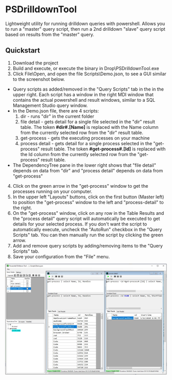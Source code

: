# PSDrilldownTool
Lightweight utility for running drilldown queries with powershell. Allows you to run a "master" query script, then run a 2nd drilldown "slave" query script based on results from the "master" query.

## Quickstart
1. Download the project
2. Build and execute, or execute the binary in Drop\PSDrilldownTool.exe
3. Click File\Open, and open the file Scripts\Demo.json, to see a GUI similar to the screenshot below. 

* Query scripts as added/removed in the "Query Scripts" tab in the in the upper right. Each script has a window in the right MDI window that contains the actual powershell and result windows, similar to a SQL Management Studio query window.
* In the Demo.json file, there are 4 scripts:
  1) dir - runs "dir" in the current folder
  2) file detail - gets detail for a single file selected in the "dir" result table. The token **#dir#.[Name]** is replaced with the Name column from the currently selected row from the "dir" result table.
  3) get-process - gets the executing processes on your machine
  4) process detail - gets detail for a single process selected in the "get-process" result table. The token **#get-process#.[Id]** is replaced with the Id column from the currently selected row from the "get-process" result table.
* The DependencyTree pane in the lower right shows that "file detail" depends on data from "dir" and "process detail" depends on data from "get-process"

4. Click on the green arrow in the "get-process" window to get the processes running on your computer.
5. In the upper left "Layouts" buttons, click on the first button (Master left) to position the "get-process" window to the left and "process-detail" to the right.
6. On the "get-process" window, click on any row in the Table Results and the "process detail" query script will automatically be executed to get details for your selected process. If you don't want the script to automatically execute, uncheck the "AutoRun" checkbox in the "Query Scripts" tab. You can then manually run the script by clicking the green arrow.
7. Add and remove query scripts by adding/removing items to the "Query Scripts" tab.
8. Save your configuration from the "File" menu.

![Screenshot](Images/Drilldown1.jpg)
